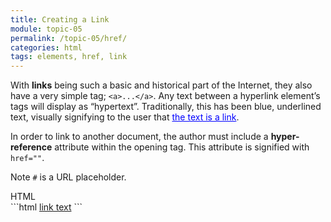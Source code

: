 ```yaml
---
title: Creating a Link
module: topic-05
permalink: /topic-05/href/
categories: html
tags: elements, href, link
---
```


<div class="divider-heading"></div>

With **links** being such a basic and historical part of the Internet, they  also have a very simple tag; `<a>...</a>`. Any text between a hyperlink element’s tags will display as “hypertext”. Traditionally, this has been blue, underlined text, visually signifying to the user that <a href="#" style="color: blue; text-decoration: underline">the text is a link</a>.

In order to link to another document, the author must include a **hyper-reference** attribute within the opening tag. This attribute is signified with `href=""`.

<span class="label label-info">Note</span> `#` is a URL placeholder.


<div class="code-heading">
  <span class="html">HTML</span>
</div>
```html
<a href="#">link text</a>
```


<div class="external-embed">
  <p data-height="400" data-theme-id="30567" data-slug-hash="yLORVxd" data-default-tab="html,result" data-user="michaelcassens" data-pen-title="HTML Links (No Target)" class="codepen"></p>
</div>
